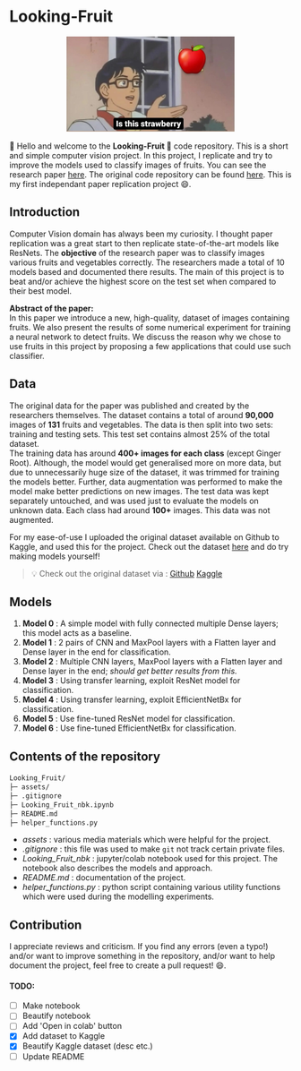 # Looking-Fruit

<p align="center">
    <img width=300 height=170 src="assets/meme.jpeg">
</p>

:wave: Hello and welcome to the **Looking-Fruit :apple:** code repository. This is a short and simple computer vision project. In this project, I replicate and try to improve the models used to classify images of fruits. You can see the research paper [here](https://www.researchgate.net/publication/321475443_Fruit_recognition_from_images_using_deep_learning). The original code repository can be found [here](https://github.com/Horea94/Fruit-Images-Dataset). This is my first independant paper replication project :smile:.

## Introduction

Computer Vision domain has always been my curiosity. I thought paper replication was a great start to then replicate state-of-the-art models like ResNets.
The **objective** of the research paper was to classify images various fruits and vegetables correctly. The researchers made a total of 10 models based and documented there results. The main of this project is to beat and/or achieve the highest score on the test set when compared to their best model.

**Abstract of the paper:**  
In this paper we introduce a new, high-quality, dataset of images
containing fruits. We also present the results of some numerical experiment for training a neural network to detect fruits. We discuss the
reason why we chose to use fruits in this project by proposing a few
applications that could use such classifier.

## Data

The original data for the paper was published and created by the researchers themselves. The dataset contains a total of around **90,000** images of **131** fruits and vegetables. The data is then split into two sets: training and testing sets. This test set contains almost 25% of the total dataset.  
The training data has around **400+ images for each class** (except Ginger Root). Although, the model would get generalised more on more data, but due to unnecessarily huge size of the dataset, it was trimmed for training the models better. Further, data augmentation was performed to make the model make better predictions on new images.
The test data was kept separately untouched, and was used just to evaluate the models on unknown data. Each class had around **100+** images. This data was not augmented.

For my ease-of-use I uploaded the original dataset available on Github to Kaggle, and used this for the project. Check out the dataset [here](https://www.kaggle.com/datasets/ishandandekar/fruitimagedataset) and do try making models yourself!

> :bulb: Check out the original dataset via : [Github](https://github.com/Horea94/Fruit-Images-Dataset) [Kaggle](https://www.kaggle.com/datasets/moltean/fruits)

## Models

1. **Model 0** : A simple model with fully connected multiple Dense layers; this model acts as a baseline.
1. **Model 1** : 2 pairs of CNN and MaxPool layers with a Flatten layer and Dense layer in the end for classification.
1. **Model 2** : Multiple CNN layers, MaxPool layers with a Flatten layer and Dense layer in the end; _should get better results from this._
1. **Model 3** : Using transfer learning, exploit ResNet model for classification.
1. **Model 4** : Using transfer learning, exploit EfficientNetBx for classification.
1. **Model 5** : Use fine-tuned ResNet model for classification.
1. **Model 6** : Use fine-tuned EfficientNetBx for classification.

## Contents of the repository

```
Looking_Fruit/
├─ assets/
├─ .gitignore
├─ Looking_Fruit_nbk.ipynb
├─ README.md
├─ helper_functions.py
```

- _assets_ : various media materials which were helpful for the project.
- _.gitignore_ : this file was used to make `git` not track certain private files.
- _Looking_Fruit_nbk_ : jupyter/colab notebook used for this project. The notebook also describes the models and approach.
- _README.md_ : documentation of the project.
- _helper_functions.py_ : python script containing various utility functions which were used during the modelling experiments.

## Contribution

I appreciate reviews and criticism. If you find any errors (even a typo!) and/or want to improve something in the repository, and/or want to help document the project, feel free to create a pull request! :smile:.

#### TODO:

- [ ] Make notebook
- [ ] Beautify notebook
- [ ] Add 'Open in colab' button
- [x] Add dataset to Kaggle
- [x] Beautify Kaggle dataset (desc etc.)
- [ ] Update README
